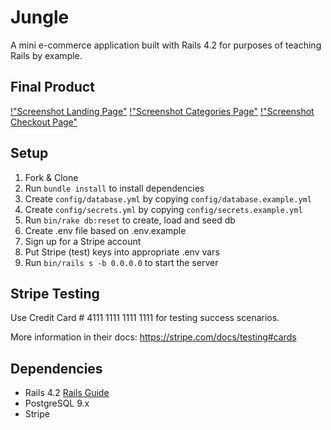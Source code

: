 # Jungle

A mini e-commerce application built with Rails 4.2 for purposes of teaching Rails by example.

## Final Product

[!"Screenshot Landing Page"]("https://github.com/Sherlaine/jungle-rails/blob/master/public/screenshots/landing-page.png")
[!"Screenshot Categories Page"](https://github.com/Sherlaine/jungle-rails/blob/master/public/screenshots/electronic-products.png)
[!"Screenshot Checkout Page"](https://github.com/Sherlaine/jungle-rails/blob/master/public/screenshots/checkout.png)

## Setup

1. Fork & Clone
2. Run `bundle install` to install dependencies
3. Create `config/database.yml` by copying `config/database.example.yml`
4. Create `config/secrets.yml` by copying `config/secrets.example.yml`
5. Run `bin/rake db:reset` to create, load and seed db
6. Create .env file based on .env.example
7. Sign up for a Stripe account
8. Put Stripe (test) keys into appropriate .env vars
9. Run `bin/rails s -b 0.0.0.0` to start the server

## Stripe Testing

Use Credit Card # 4111 1111 1111 1111 for testing success scenarios.

More information in their docs: <https://stripe.com/docs/testing#cards>

## Dependencies

* Rails 4.2 [Rails Guide](http://guides.rubyonrails.org/v4.2/)
* PostgreSQL 9.x
* Stripe
